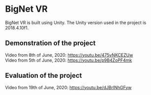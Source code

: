 # BigNet VR
BigNet VR is built using Unity.
The Unity version used in the project is 2018.4.10f1.

## Demonstration of the project
Video from 8th of June, 2020: https://youtu.be/475vNKCEZUw  
Video from 5th of June, 2020: https://youtu.be/p9B4ZoPF4mk

## Evaluation of the project
Video from 19th of June, 2020: https://youtu.be/dJBrINhGFyw
